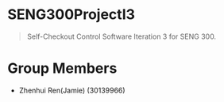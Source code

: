 # SENG300ProjectI3


> Self-Checkout Control Software Iteration 3 for SENG 300.


# Group Members
 - Zhenhui Ren(Jamie) (30139966)
